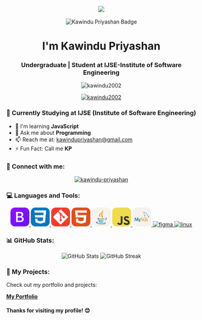 <p align="center"><img src="https://github.com/7oSkaaa/7oSkaaa/blob/main/Images/about_me.gif?raw=true" width="150px"></p>

<p align="center">
  <img src="https://img.shields.io/badge/I'm%20Kawindu%20Priyashan-red?style=for-the-badge&logo=github" alt="Kawindu Priyashan Badge">
</p>

<h1 align="center">I'm Kawindu Priyashan</h1>
<h3 align="center">Undergraduate | Student at IJSE-Institute of Software Engineering</h3>

<p align="center">
  <img src="https://komarev.com/ghpvc/?username=kawindu2002&label=Profile%20views&color=0e75b6&style=flat" alt="kawindu2002" />
</p>
<p align="center">
  <a href="https://github.com/ryo-ma/github-profile-trophy">
    <img src="https://github-profile-trophy.vercel.app/?username=kawindu2002" alt="kawindu2002" />
  </a>
</p>


### 🔭 Currently Studying at **IJSE (Institute of Software Engineering)**

- 🌱 I'm learning **JavaScript**
- 💬 Ask me about **Programming**
- 📫 Reach me at: [kawindupriyashan@gmail.com](mailto:kawindupriyashan@gmail.com)
- ⚡ Fun Fact: Call me **KP**

### 🚀 Connect with me:


<p align="center">
  <a href="https://linkedin.com/in/kawindu-priyashan" target="_blank">
    <img src="https://raw.githubusercontent.com/rahuldkjain/github-profile-readme-generator/master/src/images/icons/Social/linked-in-alt.svg" alt="kawindu-priyashan" height="30" width="40" />
  </a>
</p>


### 💻 Languages and Tools:

<p align="center">
  <a href="https://getbootstrap.com" target="_blank" rel="noreferrer">
    <img src="https://github.com/tandpfun/skill-icons/blob/main/icons/Bootstrap.svg" alt="bootstrap" width="50" height="50" />
  </a>
  <a href="https://www.w3schools.com/css/" target="_blank" rel="noreferrer">
    <img src="https://github.com/tandpfun/skill-icons/blob/main/icons/CSS.svg" alt="css3" width="50" height="50" />
  </a>
  <a href="https://git-scm.com/" target="_blank" rel="noreferrer">
    <img src="https://github.com/tandpfun/skill-icons/blob/main/icons/Git.svg" alt="git" width="50" height="50" />
  </a>
  <a href="https://www.w3.org/html/" target="_blank" rel="noreferrer">
    <img src="https://github.com/tandpfun/skill-icons/blob/main/icons/HTML.svg" alt="html5" width="50" height="50" />
  </a>
  <a href="https://www.java.com" target="_blank" rel="noreferrer">
    <img src="https://github.com/tandpfun/skill-icons/blob/main/icons/Java-Light.svg" alt="java" width="50" height="50" />
  </a>
  <a href="https://developer.mozilla.org/en-US/docs/Web/JavaScript" target="_blank" rel="noreferrer">
    <img src="https://github.com/tandpfun/skill-icons/blob/main/icons/JavaScript.svg" alt="javascript" width="50" height="50" />
  </a>
  <a href="https://www.mysql.com/" target="_blank" rel="noreferrer">
    <img src="https://github.com/tandpfun/skill-icons/blob/main/icons/MySQL-Light.svg" alt="mysql" width="50" height="50" />
  </a>
  <a href="https://www.figma.com/" target="_blank" rel="noreferrer">
    <img src="https://github.com/Scar1109/skill-icons/blob/main/icons/Figma-Light.svg" alt="figma" width="50" height="50" />
  </a>
  <a href="https://www.linux.org/" target="_blank" rel="noreferrer">
    <img src="https://github.com/Scar1109/skill-icons/blob/main/icons/Linux-Light.svg" alt="linux" width="50" height="50" />
  </a>
</p>

### 📊 GitHub Stats:

<p align="center">
  <img src="https://github-readme-stats.vercel.app/api?username=kawindu2002&show_icons=true&locale=en" alt="GitHub Stats" width="48%"  />
  <img src="https://github-readme-streak-stats.herokuapp.com/?user=kawindu2002" alt="GitHub Streak" width="48%" />
</p>

### 📂 My Projects:

Check out my portfolio and projects:

[**My Portfolio**](https://my-portfolio-blond-phi-42.vercel.app)

#### Thanks for visiting my profile! 😊
